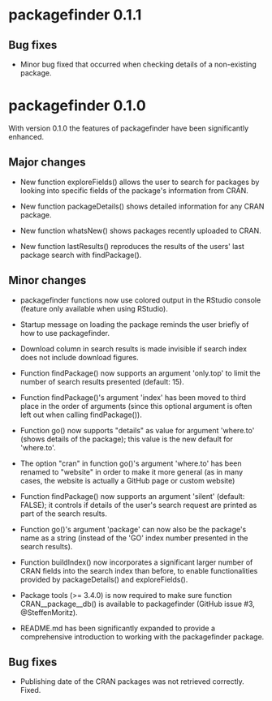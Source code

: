 # packagefinder 0.1.1

## Bug fixes

* Minor bug fixed that occurred when checking details of a non-existing package.




# packagefinder 0.1.0

With version 0.1.0 the features of packagefinder have been significantly enhanced.


## Major changes

* New function exploreFields() allows the user to search for packages by looking into specific fields of the package's information from CRAN.

* New function packageDetails() shows detailed information for any CRAN package.

* New function whatsNew() shows packages recently uploaded to CRAN.

* New function lastResults() reproduces the results of the users' last package search with findPackage().


## Minor changes

* packagefinder functions now use colored output in the RStudio console (feature only available when using RStudio).

* Startup message on loading the package reminds the user briefly of how to use packagefinder.

* Download column in search results is made invisible if search index does not include download figures.

* Function findPackage() now supports an argument 'only.top' to limit the number of search results presented (default: 15).

* Function findPackage()'s argument 'index' has been moved to third place in the order of arguments (since this optional argument is often left out when calling findPackage()).

* Function go() now supports "details" as value for argument 'where.to' (shows details of the package); this value is the new default for 'where.to'.

* The option "cran" in function go()'s argument 'where.to' has been renamed to "website" in order to make it more general (as in many cases, the website is actually a GitHub page or custom website)

* Function findPackage() now supports an argument 'silent' (default: FALSE); it controls if details of the user's search request are printed as part of the search results.

* Function go()'s argument 'package' can now also be the package's name as a string (instead of the 'GO' index number presented in the search results).

* Function buildIndex() now incorporates a significant larger number of CRAN fields into the search index than before, to enable functionalities provided by packageDetails() and exploreFields().

* Package tools (>= 3.4.0) is now required to make sure function CRAN__package__db() is available to packagefinder (GitHub issue #3, @SteffenMoritz).

* README.md has been significantly expanded to provide a comprehensive introduction to working with the packagefinder package.


## Bug fixes

* Publishing date of the CRAN packages was not retrieved correctly. Fixed.

